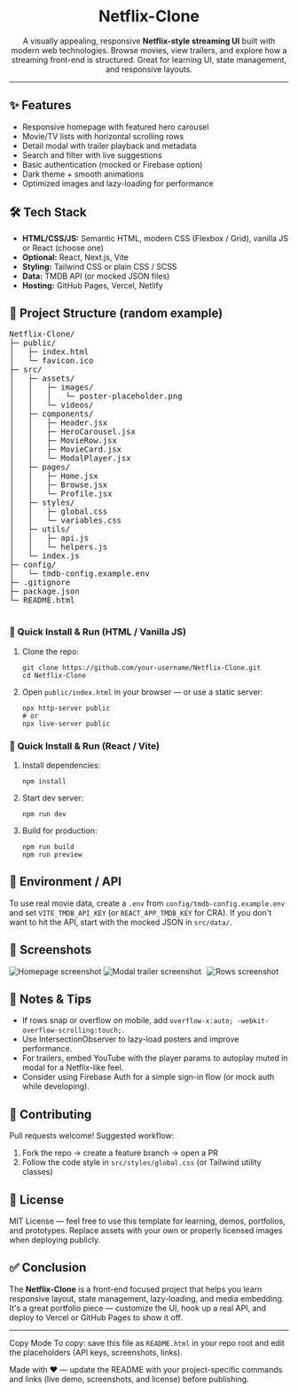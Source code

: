 <!-- Save this file as README.html at the root of your project's repo -->
<!DOCTYPE html>
<html lang="en">
<head>
  <meta charset="utf-8" />
  <meta name="viewport" content="width=device-width,initial-scale=1" />
</head>
<body>
  <h1 align="center">Netflix-Clone</h1>

  <p class="lead" align="center">
    A visually appealing, responsive <b>Netflix-style streaming UI</b> built with modern web technologies.  
    Browse movies, view trailers, and explore how a streaming front-end is structured. Great for learning UI, state management, and responsive layouts.
  </p>

  <hr/>

  <h2>✨ Features</h2>
  <ul>
    <li>Responsive homepage with featured hero carousel</li>
    <li>Movie/TV lists with horizontal scrolling rows</li>
    <li>Detail modal with trailer playback and metadata</li>
    <li>Search and filter with live suggestions</li>
    <li>Basic authentication (mocked or Firebase option)</li>
    <li>Dark theme + smooth animations</li>
    <li>Optimized images and lazy-loading for performance</li>
  </ul>

  <h2>🛠️ Tech Stack</h2>
  <ul>
    <li><b>HTML/CSS/JS:</b> Semantic HTML, modern CSS (Flexbox / Grid), vanilla JS or React (choose one)</li>
    <li><b>Optional:</b> React, Next.js, Vite</li>
    <li><b>Styling:</b> Tailwind CSS or plain CSS / SCSS</li>
    <li><b>Data:</b> TMDB API (or mocked JSON files)</li>
    <li><b>Hosting:</b> GitHub Pages, Vercel, Netlify</li>
  </ul>

  <h2>📂 Project Structure (random example)</h2>
  <pre>
Netflix-Clone/
├─ public/
│   ├─ index.html
│   └─ favicon.ico
├─ src/
│   ├─ assets/
│   │   ├─ images/
│   │   │   └─ poster-placeholder.png
│   │   └─ videos/
│   ├─ components/
│   │   ├─ Header.jsx
│   │   ├─ HeroCarousel.jsx
│   │   ├─ MovieRow.jsx
│   │   ├─ MovieCard.jsx
│   │   └─ ModalPlayer.jsx
│   ├─ pages/
│   │   ├─ Home.jsx
│   │   ├─ Browse.jsx
│   │   └─ Profile.jsx
│   ├─ styles/
│   │   ├─ global.css
│   │   └─ variables.css
│   ├─ utils/
│   │   ├─ api.js
│   │   └─ helpers.js
│   └─ index.js
├─ config/
│   └─ tmdb-config.example.env
├─ .gitignore
├─ package.json
└─ README.html
  </pre>

  <h3>🔹 Quick Install & Run (HTML / Vanilla JS)</h3>
  <ol>
    <li>Clone the repo:
      <pre><code class="command">git clone https://github.com/your-username/Netflix-Clone.git
cd Netflix-Clone</code></pre>
    </li>
    <li>Open <code>public/index.html</code> in your browser — or use a static server:
      <pre><code class="command">npx http-server public
# or
npx live-server public</code></pre>
    </li>
  </ol>

  <h3>🔹 Quick Install & Run (React / Vite)</h3>
  <ol>
    <li>Install dependencies:
      <pre><code class="command">npm install</code></pre>
    </li>
    <li>Start dev server:
      <pre><code class="command">npm run dev</code></pre>
    </li>
    <li>Build for production:
      <pre><code class="command">npm run build
npm run preview</code></pre>
    </li>
  </ol>

  <h2>🔧 Environment / API</h2>
  <p class="small">
    To use real movie data, create a <code>.env</code> from <code>config/tmdb-config.example.env</code> and set <code>VITE_TMDB_API_KEY</code> (or <code>REACT_APP_TMDB_KEY</code> for CRA). If you don't want to hit the API, start with the mocked JSON in <code>src/data/</code>.
  </p>

  <h2>📸 Screenshots</h2>
  <p class="center">
    <img src="docs/screenshots/homepage.png" alt="Homepage screenshot" class="screenshot" />
    <img src="docs/screenshots/modal-trailer.png" alt="Modal trailer screenshot" class="screenshot" style="max-width:48%; display:inline-block; margin-right:6px;" />
    <img src="docs/screenshots/rows.png" alt="Rows screenshot" class="screenshot" style="max-width:48%; display:inline-block;" />
  </p>

  <h2>🧪 Notes & Tips</h2>
  <ul>
    <li>If rows snap or overflow on mobile, add <code>overflow-x:auto; -webkit-overflow-scrolling:touch;</code>.</li>
    <li>Use IntersectionObserver to lazy-load posters and improve performance.</li>
    <li>For trailers, embed YouTube with the player params to autoplay muted in modal for a Netflix-like feel.</li>
    <li>Consider using Firebase Auth for a simple sign-in flow (or mock auth while developing).</li>
  </ul>

  <h2>🤝 Contributing</h2>
  <p class="small">Pull requests welcome! Suggested workflow:</p>
  <ol>
    <li>Fork the repo → create a feature branch → open a PR</li>
    <li>Follow the code style in <code>src/styles/global.css</code> (or Tailwind utility classes)</li>
  </ol>

  <h2>📜 License</h2>
  <p class="small">MIT License — feel free to use this template for learning, demos, portfolios, and prototypes. Replace assets with your own or properly licensed images when deploying publicly.</p>

  <h2>✅ Conclusion</h2>
  <p>
    The <b>Netflix-Clone</b> is a front-end focused project that helps you learn responsive layout, state management, lazy-loading, and media embedding. It's a great portfolio piece — customize the UI, hook up a real API, and deploy to Vercel or GitHub Pages to show it off.
  </p>

  <hr/>

  <p class="center small">
    <span class="badge">Copy Mode</span>
    To copy: save this file as <code>README.html</code> in your repo root and edit the placeholders (API keys, screenshots, links).
  </p>

  <p class="small" style="margin-top:14px;">Made with ❤️ — update the README with your project-specific commands and links (live demo, screenshots, and license) before publishing.</p>
</body>
</html>
